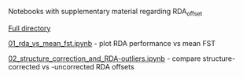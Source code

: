 Notebooks with supplementary material regarding RDA<sub>offset</sub>

[Full directory](https://nbviewer.org/github/ModelValidationProgram/MVP-offsets/tree/main/02_analysis/06_rda_supp_mat/)

[01_rda_vs_mean_fst.ipynb](https://nbviewer.org/github/ModelValidationProgram/MVP-offsets/blob/main/02_analysis/06_rda_supp_mat/01_rda_vs_mean_fst.ipynb) - plot RDA performance vs mean FST

[02_structure_correction_and_RDA-outliers.ipynb](https://nbviewer.org/github/ModelValidationProgram/MVP-offsets/blob/main/02_analysis/06_rda_supp_mat/02_structure_correction_and_RDA-outliers.ipynb) - compare structure-corrected vs -uncorrected RDA offsets
